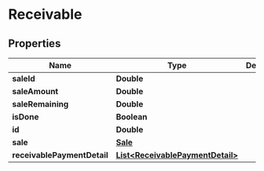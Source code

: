 
# Receivable

## Properties
Name | Type | Description | Notes
------------ | ------------- | ------------- | -------------
**saleId** | **Double** |  | 
**saleAmount** | **Double** |  |  [optional]
**saleRemaining** | **Double** |  |  [optional]
**isDone** | **Boolean** |  | 
**id** | **Double** |  |  [optional]
**sale** | [**Sale**](Sale.md) |  |  [optional]
**receivablePaymentDetail** | [**List&lt;ReceivablePaymentDetail&gt;**](ReceivablePaymentDetail.md) |  |  [optional]



